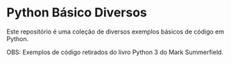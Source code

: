 # Python Básico Diversos

Este repositório é uma coleção de diversos exemplos básicos de código em Python.

OBS: Exemplos de código retirados do livro Python 3 do Mark Summerfield.
